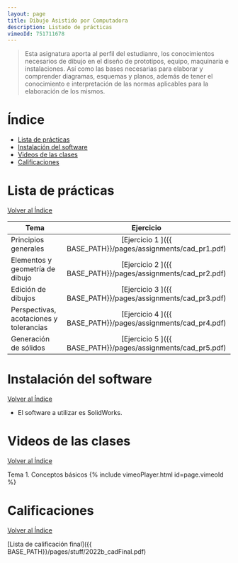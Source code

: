 ```yaml
---
layout: page
title: Dibujo Asistido por Computadora
description: Listado de prácticas
vimeoId: 751711678
---
```


> Esta asignatura aporta al perfil del estudianre, los conocimientos necesarios de dibujo en el diseño de prototipos, equipo, maquinaria e instalaciones. Así como las bases necesarias para elaborar y comprender diagramas, esquemas y planos, además de tener el conocimiento e interpretación de las normas aplicables para la elaboración de los mismos.

# Índice
- [Lista de prácticas](#lista-de-prácticas)
- [Instalación del software](#instalación-del-software)
- [Videos de las clases](#videos-de-las-clases)
- [Calificaciones](#calificaciones)


# Lista de prácticas
[Volver al Índice](#índice)

|Tema                                    |Ejercicio       |
|----------------------------------------|:--------------:|
|Principios generales                    |[Ejercicio 1 ]({{ BASE_PATH}}/pages/assignments/cad_pr1.pdf)|
|Elementos y geometría de dibujo         |[Ejercicio 2 ]({{ BASE_PATH}}/pages/assignments/cad_pr2.pdf)|
|Edición de dibujos                      |[Ejercicio 3 ]({{ BASE_PATH}}/pages/assignments/cad_pr3.pdf)|
|Perspectivas, acotaciones y tolerancias |[Ejercicio 4 ]({{ BASE_PATH}}/pages/assignments/cad_pr4.pdf)|
|Generación de sólidos                   |[Ejercicio 5 ]({{ BASE_PATH}}/pages/assignments/cad_pr5.pdf)|

# Instalación del software
[Volver al Índice](#índice)

- El software a utilizar es SolidWorks.

# Videos de las clases
[Volver al Índice](#índice)

Tema 1. Conceptos básicos
{% include vimeoPlayer.html id=page.vimeoId %}

# Calificaciones
[Volver al Índice](#índice)

[Lista de calificación final]({{ BASE_PATH}}/pages/stuff/2022b_cadFinal.pdf)

<!-- Note: this is how to write a comment in HTML. Everything in here won't show up on your webpage.-->

<!--
To increase the size of the title, use fewer # in front of the paper title.
To decrease the size of the title, use more #. 
To remove the italics, remove the * before and after the description
To remove the underline from the title, remove the <u> tags (<u> and </u>)
-->
